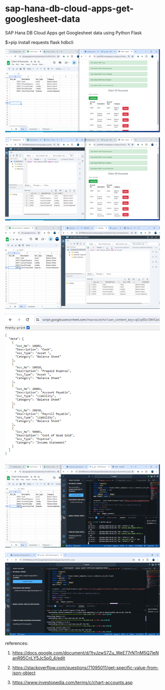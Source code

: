 # sap-hana-db-cloud-apps-get-googlesheet-data
SAP Hana DB Cloud Apps get Googlesheet data using Python Flask

$>pip install requests flask hdbcli

![alt text](https://github.com/jenizar/sap-hana-db-cloud-apps-get-googlesheet-data/blob/main/screenshot/googlesheet_python_flask_menu.PNG)

![alt text](https://github.com/jenizar/sap-hana-db-cloud-apps-get-googlesheet-data/blob/main/screenshot/python_app_sap_hanadb.PNG)

![alt text](https://github.com/jenizar/sap-hana-db-cloud-apps-get-googlesheet-data/blob/main/screenshot/googlesheet_saphanadb.PNG)

![alt text](https://github.com/jenizar/sap-hana-db-cloud-apps-get-googlesheet-data/blob/main/screenshot/googlesheet_data.PNG)

![alt text](https://github.com/jenizar/sap-hana-db-cloud-apps-get-googlesheet-data/blob/main/screenshot/googlesheet_sap_bas.PNG)

![alt text](https://github.com/jenizar/sap-hana-db-cloud-apps-get-googlesheet-data/blob/main/screenshot/pip_install_flask.PNG)

references:

1. https://docs.google.com/document/d/1tvJzwS7Zu_WeE77rNTnM5Q7leNanR95CnLY5Jc5p0_4/edit

2. https://stackoverflow.com/questions/71095011/get-specific-value-from-json-object

3. https://www.investopedia.com/terms/c/chart-accounts.asp

